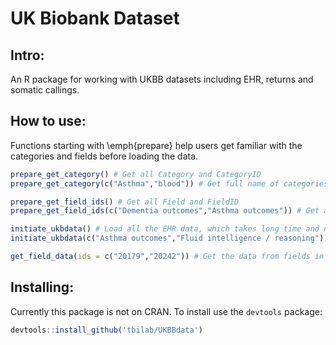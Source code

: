 # UK Biobank Dataset

## Intro: 

An R package for working with UKBB datasets including EHR, returns and somatic callings.

## How to use: 

Functions starting with \emph{prepare} help users get familiar with the categories and fields before loading the data.

```r
prepare_get_category() # Get all Category and CategoryID
prepare_get_category(c("Asthma","blood")) # Get full name of categories by keywords

prepare_get_field_ids() # Get all Field and FieldID
prepare_get_field_ids(c("Dementia outcomes","Asthma outcomes")) # Get all Field and FieldID within specified categories

initiate_ukbdata() # Load all the EHR data, which takes long time and need large storage.
initiate_ukbdata(c("Asthma outcomes","Fluid intelligence / reasoning")) # Load data from interested categories only, and each category will be stored as one element in the list.

get_field_data(ids = c("20179","20242")) # Get the data from fields in the categories that you have loaded in the environment.
``` 

## Installing:

Currently this package is not on CRAN. To install use the `devtools` package: 

```r
devtools::install_github('tbilab/UKBBdata')
```
